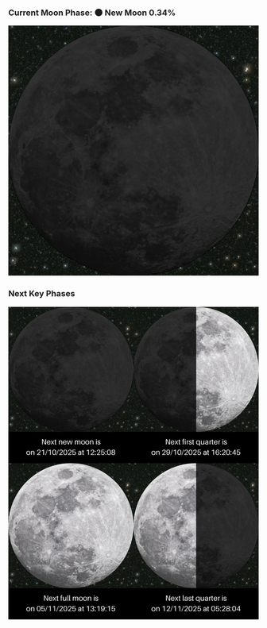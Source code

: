 ### Current Moon Phase: 🌑 New Moon 0.34%
![Moon Phase](moonphase.png)
### Next Key Phases
![Gallery](gallery.png)